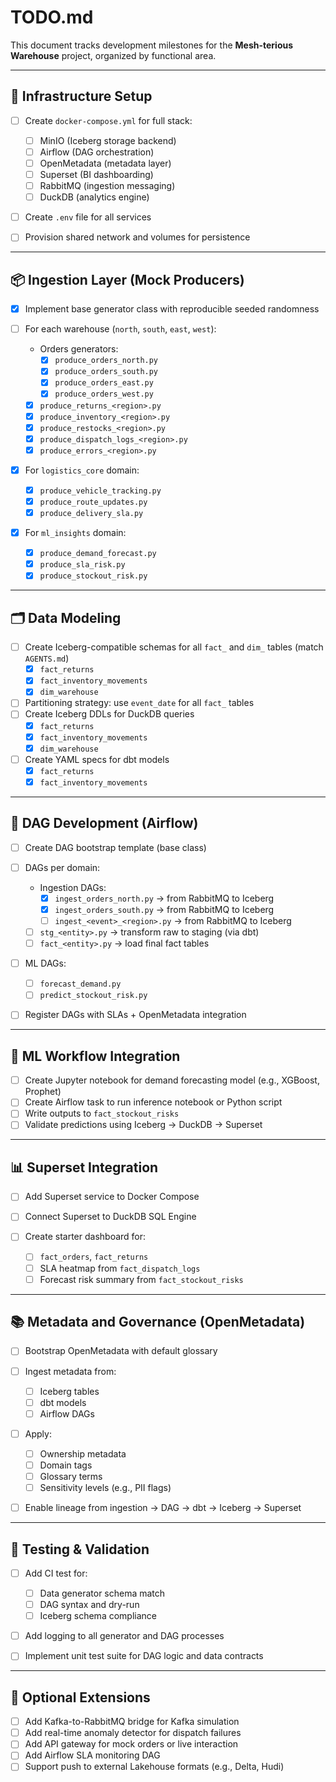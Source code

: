 # TODO.md

This document tracks development milestones for the **Mesh-terious Warehouse** project, organized by functional area.

---

## 🔧 Infrastructure Setup

* [ ] Create `docker-compose.yml` for full stack:

  * [ ] MinIO (Iceberg storage backend)
  * [ ] Airflow (DAG orchestration)
  * [ ] OpenMetadata (metadata layer)
  * [ ] Superset (BI dashboarding)
  * [ ] RabbitMQ (ingestion messaging)
  * [ ] DuckDB (analytics engine)
* [ ] Create `.env` file for all services
* [ ] Provision shared network and volumes for persistence

---

## 📦 Ingestion Layer (Mock Producers)

* [x] Implement base generator class with reproducible seeded randomness
* [ ] For each warehouse (`north`, `south`, `east`, `west`):

  * Orders generators:
    * [x] `produce_orders_north.py`
    * [x] `produce_orders_south.py`
    * [x] `produce_orders_east.py`
    * [x] `produce_orders_west.py`
  * [x] `produce_returns_<region>.py`
  * [x] `produce_inventory_<region>.py`
  * [x] `produce_restocks_<region>.py`
  * [x] `produce_dispatch_logs_<region>.py`
  * [x] `produce_errors_<region>.py`
* [x] For `logistics_core` domain:

  * [x] `produce_vehicle_tracking.py`
  * [x] `produce_route_updates.py`
  * [x] `produce_delivery_sla.py`
* [x] For `ml_insights` domain:

  * [x] `produce_demand_forecast.py`
  * [x] `produce_sla_risk.py`
  * [x] `produce_stockout_risk.py`

---

## 🗂️ Data Modeling

* [ ] Create Iceberg-compatible schemas for all `fact_` and `dim_` tables (match `AGENTS.md`)
  * [x] `fact_returns`
  * [x] `fact_inventory_movements`
  * [x] `dim_warehouse`
* [ ] Partitioning strategy: use `event_date` for all `fact_` tables
* [ ] Create Iceberg DDLs for DuckDB queries
  * [x] `fact_returns`
  * [x] `fact_inventory_movements`
  * [x] `dim_warehouse`
* [ ] Create YAML specs for dbt models
  * [x] `fact_returns`
  * [x] `fact_inventory_movements`

---

## 🔄 DAG Development (Airflow)

* [ ] Create DAG bootstrap template (base class)
* [ ] DAGs per domain:

  * Ingestion DAGs:
    * [x] `ingest_orders_north.py` → from RabbitMQ to Iceberg
    * [x] `ingest_orders_south.py` → from RabbitMQ to Iceberg
    * [ ] `ingest_<event>_<region>.py` → from RabbitMQ to Iceberg
  * [ ] `stg_<entity>.py` → transform raw to staging (via dbt)
  * [ ] `fact_<entity>.py` → load final fact tables
* [ ] ML DAGs:

  * [ ] `forecast_demand.py`
  * [ ] `predict_stockout_risk.py`
* [ ] Register DAGs with SLAs + OpenMetadata integration

---

## 🧠 ML Workflow Integration

* [ ] Create Jupyter notebook for demand forecasting model (e.g., XGBoost, Prophet)
* [ ] Create Airflow task to run inference notebook or Python script
* [ ] Write outputs to `fact_stockout_risks`
* [ ] Validate predictions using Iceberg → DuckDB → Superset

---

## 📊 Superset Integration

* [ ] Add Superset service to Docker Compose
* [ ] Connect Superset to DuckDB SQL Engine
* [ ] Create starter dashboard for:

  * [ ] `fact_orders`, `fact_returns`
  * [ ] SLA heatmap from `fact_dispatch_logs`
  * [ ] Forecast risk summary from `fact_stockout_risks`

---

## 📚 Metadata and Governance (OpenMetadata)

* [ ] Bootstrap OpenMetadata with default glossary
* [ ] Ingest metadata from:

  * [ ] Iceberg tables
  * [ ] dbt models
  * [ ] Airflow DAGs
* [ ] Apply:

  * [ ] Ownership metadata
  * [ ] Domain tags
  * [ ] Glossary terms
  * [ ] Sensitivity levels (e.g., PII flags)
* [ ] Enable lineage from ingestion → DAG → dbt → Iceberg → Superset

---

## 🧪 Testing & Validation

* [ ] Add CI test for:

  * [ ] Data generator schema match
  * [ ] DAG syntax and dry-run
  * [ ] Iceberg schema compliance
* [ ] Add logging to all generator and DAG processes
* [ ] Implement unit test suite for DAG logic and data contracts

---

## 🧩 Optional Extensions

* [ ] Add Kafka-to-RabbitMQ bridge for Kafka simulation
* [ ] Add real-time anomaly detector for dispatch failures
* [ ] Add API gateway for mock orders or live interaction
* [ ] Add Airflow SLA monitoring DAG
* [ ] Support push to external Lakehouse formats (e.g., Delta, Hudi)
